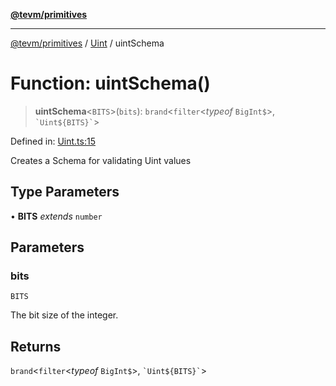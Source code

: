 [**@tevm/primitives**](../../../README.md)

***

[@tevm/primitives](../../../globals.md) / [Uint](../README.md) / uintSchema

# Function: uintSchema()

> **uintSchema**\<`BITS`\>(`bits`): `brand`\<`filter`\<*typeof* `BigInt$`\>, `` `Uint${BITS}` ``\>

Defined in: [Uint.ts:15](https://github.com/evmts/tevm-monorepo/blob/main/packages/primitives/src/Uint.ts#L15)

Creates a Schema for validating Uint values

## Type Parameters

• **BITS** *extends* `number`

## Parameters

### bits

`BITS`

The bit size of the integer.

## Returns

`brand`\<`filter`\<*typeof* `BigInt$`\>, `` `Uint${BITS}` ``\>
